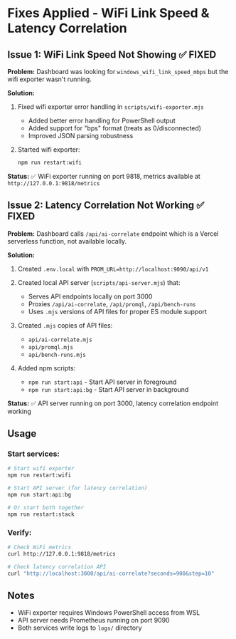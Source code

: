 # Fixes Applied - WiFi Link Speed & Latency Correlation

## Issue 1: WiFi Link Speed Not Showing ✅ FIXED

**Problem:** Dashboard was looking for `windows_wifi_link_speed_mbps` but the wifi exporter wasn't running.

**Solution:**
1. Fixed wifi exporter error handling in `scripts/wifi-exporter.mjs`
   - Added better error handling for PowerShell output
   - Added support for "bps" format (treats as 0/disconnected)
   - Improved JSON parsing robustness

2. Started wifi exporter:
   ```bash
   npm run restart:wifi
   ```

**Status:** ✅ WiFi exporter running on port 9818, metrics available at `http://127.0.0.1:9818/metrics`

## Issue 2: Latency Correlation Not Working ✅ FIXED

**Problem:** Dashboard calls `/api/ai-correlate` endpoint which is a Vercel serverless function, not available locally.

**Solution:**
1. Created `.env.local` with `PROM_URL=http://localhost:9090/api/v1`

2. Created local API server (`scripts/api-server.mjs`) that:
   - Serves API endpoints locally on port 3000
   - Proxies `/api/ai-correlate`, `/api/promql`, `/api/bench-runs`
   - Uses `.mjs` versions of API files for proper ES module support

3. Created `.mjs` copies of API files:
   - `api/ai-correlate.mjs`
   - `api/promql.mjs`
   - `api/bench-runs.mjs`

4. Added npm scripts:
   - `npm run start:api` - Start API server in foreground
   - `npm run start:api:bg` - Start API server in background

**Status:** ✅ API server running on port 3000, latency correlation endpoint working

## Usage

### Start services:
```bash
# Start wifi exporter
npm run restart:wifi

# Start API server (for latency correlation)
npm run start:api:bg

# Or start both together
npm run restart:stack
```

### Verify:
```bash
# Check WiFi metrics
curl http://127.0.0.1:9818/metrics

# Check latency correlation API
curl "http://localhost:3000/api/ai-correlate?seconds=900&step=10"
```

## Notes

- WiFi exporter requires Windows PowerShell access from WSL
- API server needs Prometheus running on port 9090
- Both services write logs to `logs/` directory
